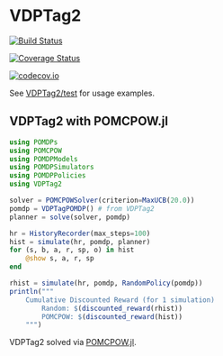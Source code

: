# VDPTag2

[![Build Status](https://travis-ci.org/zsunberg/VDPTag2.jl.svg?branch=master)](https://travis-ci.org/zsunberg/VDPTag2.jl)

[![Coverage Status](https://coveralls.io/repos/zsunberg/VDPTag2.jl/badge.svg?branch=master&service=github)](https://coveralls.io/github/zsunberg/VDPTag2.jl?branch=master)

[![codecov.io](http://codecov.io/github/zsunberg/VDPTag2.jl/coverage.svg?branch=master)](http://codecov.io/github/zsunberg/VDPTag2.jl?branch=master)


See [VDPTag2/test](https://github.com/zsunberg/VDPTag2.jl/tree/master/test) for usage examples. 

## VDPTag2 with POMCPOW.jl

```jl
using POMDPs
using POMCPOW
using POMDPModels
using POMDPSimulators
using POMDPPolicies
using VDPTag2

solver = POMCPOWSolver(criterion=MaxUCB(20.0))
pomdp = VDPTagPOMDP() # from VDPTag2
planner = solve(solver, pomdp)

hr = HistoryRecorder(max_steps=100)
hist = simulate(hr, pomdp, planner)
for (s, b, a, r, sp, o) in hist
    @show s, a, r, sp
end

rhist = simulate(hr, pomdp, RandomPolicy(pomdp))
println("""
    Cumulative Discounted Reward (for 1 simulation)
        Random: $(discounted_reward(rhist))
        POMCPOW: $(discounted_reward(hist))
    """)
```
VDPTag2 solved via [POMCPOW.jl](https://github.com/JuliaPOMDP/POMCPOW.jl).
